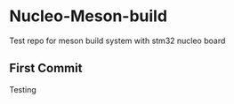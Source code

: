 # Nucleo-Meson-build
Test repo for meson build system with stm32 nucleo board

## First Commit

Testing



